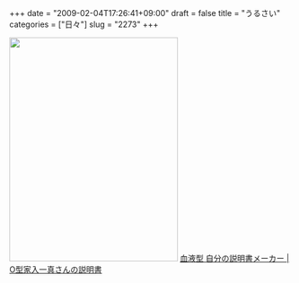+++
date = "2009-02-04T17:26:41+09:00"
draft = false
title = "うるさい"
categories = ["日々"]
slug = "2273"
+++

<img src="http://ieiriblog.img.jugem.jp/20090204_528055.jpg" width="300" height="400" alt="" class="pict" />
<a href="http://setumeisho.com/main.cgi?b=o&n=%89%C6%93%FC%88%EA%90%5E">血液型 自分の説明書メーカー | O型家入一真さんの説明書</a>
